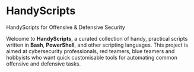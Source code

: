 # HandyScripts

HandyScripts for Offensive & Defensive Security

Welcome to **HandyScripts**, a curated collection of handy, practical scripts written in **Bash**, **PowerShell**, and other scripting languages. This project is aimed at cybersecurity professionals, red teamers, blue teamers and hobbyists who want quick customisable tools for automating common offensive and defensive tasks.
